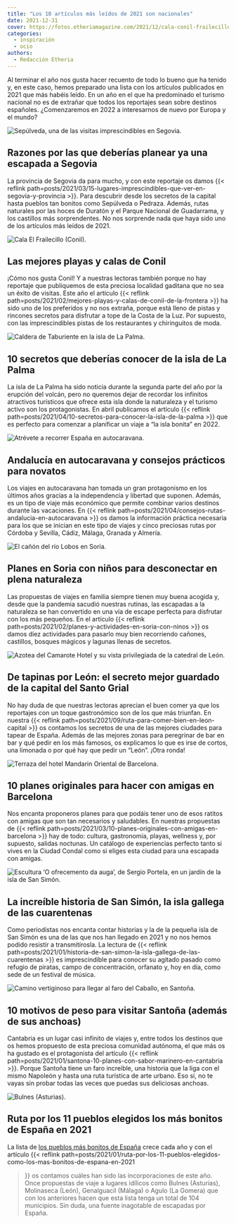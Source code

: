 ```yaml
---
title: "Los 10 artículos más leídos de 2021 son nacionales"
date: 2021-12-31
cover: https://fotos.etheriamagazine.com/2021/12/cala-conil-frailecillo.jpg
categories: 
  - inspiración
  - ocio
authors: 
  - Redacción Etheria
---
```


Al terminar el año nos gusta hacer recuento de todo lo bueno que ha tenido y, en este caso, hemos preparado una lista con los artículos publicados en 2021 que más habéis leído. En un año en el que ha predominado el turismo nacional no es de extrañar que todos los reportajes sean sobre destinos españoles. ¿Comenzaremos en 2022 a interesarnos de nuevo por Europa y el mundo?

![Sepúlveda, una de las visitas imprescindibles en Segovia.](https://fotos.etheriamagazine.com/2021/12/segovia-Sepulveda.jpg "Sepúlveda, una de las visitas imprescindibles en Segovia. © Turismo Diputación de Segovia")

## Razones por las que deberías planear ya una escapada a Segovia

La provincia de Segovia da para mucho, y con este reportaje os damos {{< reflink 
path=posts/2021/03/15-lugares-imprescindibles-que-ver-en-segovia-y-provincia >}}. Para 
descubrir desde los secretos de la capital hasta pueblos tan bonitos como Sepúlveda o 
Pedraza. Además, rutas naturales por las hoces de Duratón y el Parque Nacional de 
Guadarrama, y los castillos más sorprendentes. No nos sorprende nada que haya sido uno 
de los artículos más leídos de 2021. 

![Cala El Frailecillo (Conil).](https://fotos.etheriamagazine.com/2021/12/cala-conil-frailecillo.jpg "Cala El Frailecillo (Conil). © Etheria M.")

## Las mejores playas y calas de Conil

¡Cómo nos gusta Conil! Y a nuestras lectoras también porque no hay reportaje que 
publiquemos de esta preciosa localidad gaditana que no sea un éxito de visitas. Este año 
el artículo {{< reflink 
path=posts/2021/02/mejores-playas-y-calas-de-conil-de-la-frontera >}} ha sido uno de los 
preferidos y no nos extraña, porque está lleno de pistas y rincones secretos para 
disfrutar a tope de la Costa de la Luz. Por supuesto, con las imprescindibles pistas de 
los restaurantes y chiringuitos de moda. 

![Caldera de Taburiente en la isla de La Palma.](https://fotos.etheriamagazine.com/2021/12/La-Palma-Viajes-mujeres-etheria-mar-nubes-1024x683-1.jpg "Caldera de Taburiente en la isla de La Palma.")

## 10 secretos que deberías conocer de la isla de La Palma

La isla de La Palma ha sido noticia durante la segunda parte del año por la erupción del 
volcán, pero no queremos dejar de recordar los infinitos atractivos turísticos que 
ofrece esta isla donde la naturaleza y el turismo activo son los protagonistas. En abril 
publicamos el artículo {{< reflink 
path=posts/2021/04/10-secretos-para-conocer-la-isla-de-la-palma >}} que es perfecto para 
comenzar a planificar un viaje a “la isla bonita” en 2022. 

![Atrévete a recorrer España en autocaravana.](https://fotos.etheriamagazine.com/2021/12/autocaravana-estacionar.jpg "Atrévete a recorrer España en autocaravana.")

## Andalucía en autocaravana y consejos prácticos para novatos

Los viajes en autocaravana han tomada un gran protagonismo en los últimos años gracias a 
la independencia y libertad que suponen. Además, es un tipo de viaje más económico que 
permite combinar varios destinos durante las vacaciones. En {{< reflink 
path=posts/2021/04/consejos-rutas-andalucia-en-autocaravana >}} os damos la información 
práctica necesaria para los que se inician en este tipo de viajes y cinco preciosas 
rutas por Córdoba y Sevilla, Cádiz, Málaga, Granada y Almería. 

![El cañón del río Lobos en Soria.](https://fotos.etheriamagazine.com/2021/12/canon-rio-lobos-soria.jpg "El cañón del río Lobos en Soria. © Etheria Magazine")

## Planes en Soria con niños para desconectar en plena naturaleza

Las propuestas de viajes en familia siempre tienen muy buena acogida y, desde que la 
pandemia sacudió nuestras rutinas, las escapadas a la naturaleza se han convertido en 
una vía de escape perfecta para disfrutar con los más pequeños. En el artículo {{< 
reflink path=posts/2021/02/planes-y-actividades-en-soria-con-ninos >}} os damos diez 
actividades para pasarlo muy bien recorriendo cañones, castillos, bosques mágicos y 
lagunas llenas de secretos. 

![Azotea del Camarote Hotel y su vista privilegiada de la catedral de León.](https://fotos.etheriamagazine.com/2021/12/leon-hotel-camarote.jpg "Azotea del Camarote Hotel y su vista privilegiada de la catedral de León. © Camarote Hotel")

## De tapinas por León: el secreto mejor guardado de la capital del Santo Grial

No hay duda de que nuestras lectoras aprecian el buen comer ya que los reportajes con un 
toque gastronómico son de los que más triunfan. En nuestra {{< reflink 
path=posts/2021/09/ruta-para-comer-bien-en-leon-capital >}} os contamos los secretos de 
una de las mejores ciudades para tapear de España. Además de las mejores zonas para 
peregrinar de bar en bar y qué pedir en los más famosos, os explicamos lo que es irse de 
cortos, una limonada o por qué hay que pedir un “León”. ¡Otra ronda! 

![Terraza del hotel Mandarin Oriental de Barcelona.](https://fotos.etheriamagazine.com/2021/12/Terrat-mandarin-oriental-barcelona.jpg "Terraza del © hotel Mandarin Oriental de Barcelona.")

## 10 planes originales para hacer con amigas en Barcelona

Nos encanta proponeros planes para que podáis tener uno de esos ratitos con amigas que 
son tan necesarios y saludables. En nuestras propuestas de {{< reflink 
path=posts/2021/03/10-planes-originales-con-amigas-en-barcelona >}} hay de todo: 
cultura, gastronomía, playas, wellness y, por supuesto, salidas noctunas. Un catálogo de 
experiencias perfecto tanto si vives en la Ciudad Condal como si eliges esta ciudad para 
una escapada con amigas. 

![Escultura ‘O ofrecemento da auga’, de Sergio Portela, en un jardín de la isla de San Simón.](https://fotos.etheriamagazine.com/2021/12/isla-pandemias-san-simon-jardines.jpg "Escultura ‘O ofrecemento da auga’, de Sergio Portela, en un jardín de la isla de San Simón. © Kelu Robles")

## La increíble historia de San Simón, la isla gallega de las cuarentenas

Como periodistas nos encanta contar historias y la de la pequeña isla de San Simón es 
una de las que nos han llegado en 2021 y no nos hemos podido resistir a transmitírosla. 
La lectura de {{< reflink 
path=posts/2021/01/historia-de-san-simon-la-isla-gallega-de-las-cuarentenas >}} es 
imprescindible para conocer su agitado pasado como refugio de piratas, campo de 
concentración, orfanato y, hoy en día, como sede de un festival de música. 

![Camino vertiginoso para llegar al faro del Caballo, en Santoña.](https://fotos.etheriamagazine.com/2021/12/faro-el-pescador-santona-cantabria.jpg "Camino vertiginoso para llegar al faro del Caballo, en Santoña.")

## 10 motivos de peso para visitar Santoña (además de sus anchoas)

Cantabria es un lugar casi infinito de viajes y, entre todos los destinos que os hemos 
propuesto de esta preciosa comunidad autónoma, el que más os ha gustado es el 
protagonista del artículo {{< reflink 
path=posts/2021/01/santona-10-planes-con-sabor-marinero-en-cantabria >}}. Porque Santoña 
tiene un faro increíble, una historia que la liga con el mismo Napoleón y hasta una ruta 
turística de arte urbano. Eso sí, no te vayas sin probar todas las veces que puedas sus 
deliciosas anchoas. 

![Bulnes (Asturias).](https://fotos.etheriamagazine.com/2021/12/pueblo-mas-bonito-espana-bulnes.jpg "Bulnes (Asturias). © Los pueblos más bonitos de España")

## Ruta por los 11 pueblos elegidos los más bonitos de España en 2021

La lista de [los pueblos más bonitos de 
España](https://www.lospueblosmasbonitosdeespana.org/) crece cada año y con el artículo 
{{< reflink 
path=posts/2021/01/ruta-por-los-11-pueblos-elegidos-como-los-mas-bonitos-de-espana-en-2021 
>}} os contamos cuáles han sido las incorporaciones de este año. Once propuestas de 
viaje a lugares idílicos como Bulnes (Asturias), Molinaseca (León), Genalguacil (Málaga) 
o Agulo (La Gomera) que con los anteriores hacen que esta lista tenga un total de 104 
municipios. Sin duda, una fuente inagotable de escapadas por España.
